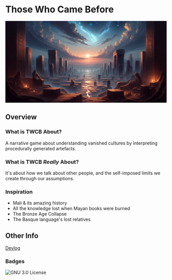 # Those Who Came Before

![Ruins under a night sky](/img/banner.png)

## Overview

### What is TWCB About?

A narrative game about understanding vanished cultures by interpreting procedurally generated artefacts.

### What is TWCB _Really_ About?

It's about how we talk about other people, and the self-imposed limits we create through our assumptions.

### Inspiration

- Mali & its amazing history
- All the knowledge lost when Mayan books were burned
- The Bronze Age Collapse
- The Basque language's lost relatives

## Other Info

[Devlog](/devlog/DEVLOG.md)

### Badges

![GNU 3.0 License](https://img.shields.io/badge/license-GNU_General_Public_License_3.0-pink)
